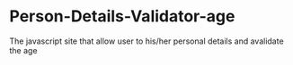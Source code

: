 # Person-Details-Validator-age
The javascript site that allow user to his/her personal details and avalidate the age
